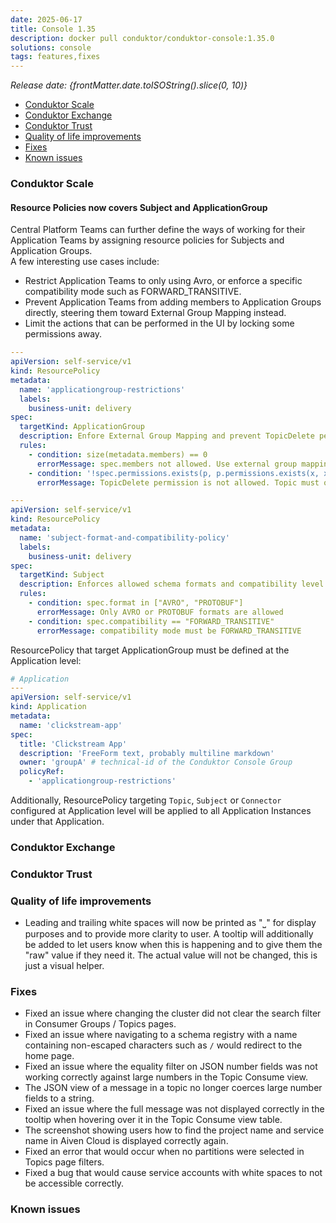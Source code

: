 ```yaml
---
date: 2025-06-17
title: Console 1.35
description: docker pull conduktor/conduktor-console:1.35.0
solutions: console
tags: features,fixes
---
```


_Release date: {frontMatter.date.toISOString().slice(0, 10)}_

- [Conduktor Scale](#conduktor-scale)
- [Conduktor Exchange](#conduktor-exchange)
- [Conduktor Trust](#conduktor-trust)
- [Quality of life improvements](#quality-of-life-improvements)
- [Fixes](#fixes)
- [Known issues](#known-issues)

### Conduktor Scale

#### Resource Policies now covers Subject and ApplicationGroup

Central Platform Teams can further define the ways of working for their Application Teams by assigning resource policies for Subjects and Application Groups.  
A few interesting use cases include:

- Restrict Application Teams to only using Avro, or enforce a specific compatibility mode such as FORWARD_TRANSITIVE.
- Prevent Application Teams from adding members to Application Groups directly, steering them toward External Group Mapping instead.
- Limit the actions that can be performed in the UI by locking some permissions away.

```yaml
---
apiVersion: self-service/v1
kind: ResourcePolicy
metadata:
  name: 'applicationgroup-restrictions'
  labels:
    business-unit: delivery
spec:
  targetKind: ApplicationGroup
  description: Enfore External Group Mapping and prevent TopicDelete permission in ApplicationGroup
  rules:
    - condition: size(metadata.members) == 0
      errorMessage: spec.members not allowed. Use external group mapping instead
    - condition: '!spec.permissions.exists(p, p.permissions.exists(x, x == "TopicDelete"))'
      errorMessage: TopicDelete permission is not allowed. Topic must only be deleted via CLI

---
apiVersion: self-service/v1
kind: ResourcePolicy
metadata:
  name: 'subject-format-and-compatibility-policy'
  labels:
    business-unit: delivery
spec:
  targetKind: Subject
  description: Enforces allowed schema formats and compatibility level for subjects
  rules:
    - condition: spec.format in ["AVRO", "PROTOBUF"]
      errorMessage: Only AVRO or PROTOBUF formats are allowed
    - condition: spec.compatibility == "FORWARD_TRANSITIVE"
      errorMessage: compatibility mode must be FORWARD_TRANSITIVE
```

ResourcePolicy that target ApplicationGroup must be defined at the Application level:

```yaml
# Application
---
apiVersion: self-service/v1
kind: Application
metadata:
  name: 'clickstream-app'
spec:
  title: 'Clickstream App'
  description: 'FreeForm text, probably multiline markdown'
  owner: 'groupA' # technical-id of the Conduktor Console Group
  policyRef:
    - 'applicationgroup-restrictions'
```

Additionally, ResourcePolicy targeting `Topic`, `Subject` or `Connector` configured at Application level will be applied to all Application Instances under that Application.

### Conduktor Exchange

### Conduktor Trust

### Quality of life improvements

- Leading and trailing white spaces will now be printed as "⎵" for display purposes and to provide more clarity to user. A tooltip will additionally be added to let users know when this is happening and to give them the "raw" value if they need it. The actual value will not be changed, this is just a visual helper.

### Fixes

- Fixed an issue where changing the cluster did not clear the search filter in Consumer Groups / Topics pages.
- Fixed an issue where navigating to a schema registry with a name containing non-escaped characters such as `/` would redirect to the home page.
- Fixed an issue where the equality filter on JSON number fields was not working correctly against large numbers in the Topic Consume view.
- The JSON view of a message in a topic no longer coerces large number fields to a string.
- Fixed an issue where the full message was not displayed correctly in the tooltip when hovering over it in the Topic Consume view table.
- The screenshot showing users how to find the project name and service name in Aiven Cloud is displayed correctly again.
- Fixed an error that would occur when no partitions were selected in Topics page filters.
- Fixed a bug that would cause service accounts with white spaces to not be accessible correctly.

### Known issues

```

```

